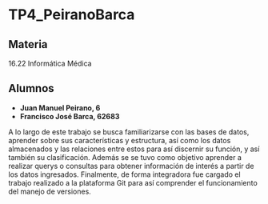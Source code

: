 # TP4_PeiranoBarca

## Materia
16.22 Informática Médica

## Alumnos
* **Juan Manuel Peirano, 6**
* **Francisco José Barca, 62683**

A lo largo de este trabajo se busca familiarizarse con las bases de datos, aprender sobre sus características y estructura, así como los datos almacenados y las relaciones entre estos para así discernir su función, y así también su clasificación. Además se se tuvo como objetivo aprender a realizar querys o consultas para obtener información de interés a partir de los datos ingresados. Finalmente, de forma integradora fue cargado el trabajo realizado a la plataforma Git para así comprender el funcionamiento del manejo de versiones.

